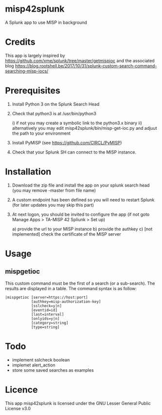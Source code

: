 # misp42splunk
A Splunk app to use MISP in background

# Credits
This app is largely inspired by https://github.com/xme/splunk/tree/master/getmispioc and the associated blog https://blog.rootshell.be/2017/10/31/splunk-custom-search-command-searching-misp-iocs/

# Prerequisites
1. Install Python 3 on the Splunk Search Head
2. Check that python3 is at /usr/bin/python3

    i) if not you may create a symbolic link to the python3.x binary
    ii) alternatively you may edit misp42splunk/bin/misp-get-ioc.py and adjuut the path to your environment

3. Install PyMISP (see https://github.com/CIRCL/PyMISP)
4. Check that your Splunk SH can connect to the MISP instance. 

# Installation
1. Download the zip file and install the app on your splunk search head (you may remove -master from file name)
2. A custom endpoint has been defined so you will need to restart Splunk (for later updates you may skip this part)
3. At next logon, you should be invited to configure the app (if not goto Manage Apps > TA-MISP 42 Spliunk > Set up) 

    a) provide the url to your MISP instance
    b) provide the authkey 
    c) [not implemented] check the certificate of the MISP server

# Usage

## mispgetioc
This custom command must be the first of a search (or a sub-search). The results are displayed in a table.
The command syntax is as follow:

    |mispgetioc [server=https://host:port] 
                [authkey=misp-authorization-key]
                [sslcheck=y|n]
                [eventid=id]
                [last=interval]
                [onlyids=y|n]
                [category=string]
                [type=string]
                
# Todo
- implement sslcheck boolean
- implemet alert_action
- store some saved searches as examples

# Licence
This app misp42splunk is licensed under the GNU Lesser General Public License v3.0
